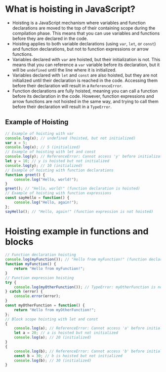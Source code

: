 # What is hoisting in JavaScript?
- Hoisting is a JavaScript mechanism where variables and function declarations are moved to the top of their containing scope during the compilation phase. This means that you can use variables and functions before they are declared in the code.
- Hoisting applies to both variable declarations (using `var`, `let`, or `const`) and function declarations, but not to function expressions or arrow functions.
- Variables declared with `var` are hoisted, but their initialization is not. This means that you can reference a `var` variable before its declaration, but it will be `undefined` until the line where it is initialized.
- Variables declared with `let` and `const` are also hoisted, but they are not initialized until their declaration is reached in the code. Accessing them before their declaration will result in a `ReferenceError`.
- Function declarations are fully hoisted, meaning you can call a function before its declaration in the code. However, function expressions and arrow functions are not hoisted in the same way, and trying to call them before their declaration will result in a `TypeError`.

## Example of Hoisting
```javascript
// Example of hoisting with var
console.log(x); // undefined (hoisted, but not initialized)
var x = 5;
console.log(x); // 5 (initialized)
// Example of hoisting with let and const
console.log(y); // ReferenceError: Cannot access 'y' before initialization
let y = 10; // y is hoisted but not initialized
console.log(y); // 10 (initialized)
// Example of hoisting with function declarations
function greet() {
    console.log("Hello, world!");
}
greet(); // "Hello, world!" (function declaration is hoisted)
// Example of hoisting with function expressions
const sayHello = function() {
    console.log("Hello, again!");
};
sayHello(); // "Hello, again!" (function expression is not hoisted)
```
# Hoisting example in functions and blocks
```javascript
// Function declaration hoisting
console.log(myFunction()); // "Hello from myFunction!" (function declaration is hoisted)
function myFunction() {
    return "Hello from myFunction!";
}
// Function expression hoisting
try {
    console.log(myOtherFunction()); // TypeError: myOtherFunction is not a function (function expression is not hoisted)
} catch (error) {
    console.error(error);
}   
const myOtherFunction = function() {
    return "Hello from myOtherFunction!";
};
// Block scope hoisting with let and const
{
    console.log(a); // ReferenceError: Cannot access 'a' before initialization
    let a = 20; // a is hoisted but not initialized
    console.log(a); // 20 (initialized)
}
{
    console.log(b); // ReferenceError: Cannot access 'b' before initialization
    const b = 30; // b is hoisted but not initialized
    console.log(b); // 30 (initialized)
}
``` 
